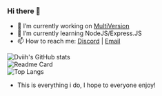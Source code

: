 ### Hi there 👋

- 🔭 I’m currently working on [MultiVersion](https://github.com/MultiVersion)
- 🌱 I’m currently learning NodeJS/Express.JS
- 📫 How to reach me: [Discord]() | [Email](mailto:dviih@dviih.email)

![Dviih's GitHub stats](https://github-readme-stats.vercel.app/api?username=dviih&show_icons=true&theme=github_dark&hide_border=true)<br>
![Readme Card](https://github-readme-stats.vercel.app/api/pin/?username=multiversion&repo=Multiversion&theme=github_dark&hide_border=true)<br>
![Top Langs](https://github-readme-stats.vercel.app/api/top-langs/?username=dviih&layout=compact&theme=github_dark&hide_border=true)

- This is everything i do, I hope to everyone enjoy!
